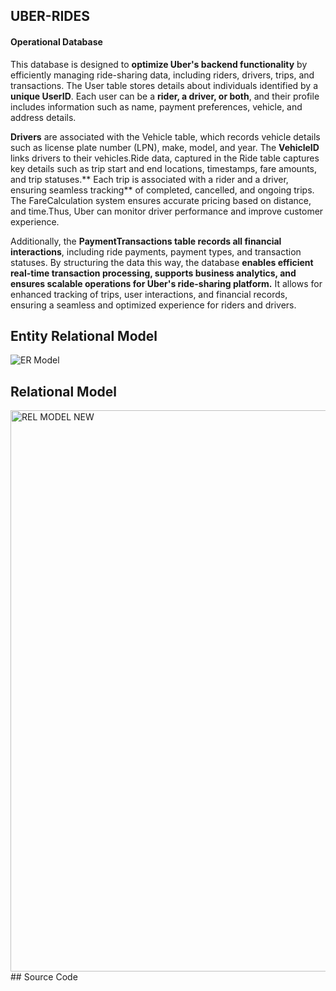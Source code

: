 ## UBER-RIDES
#### Operational Database
This database is designed to **optimize Uber's backend functionality** by efficiently managing ride-sharing data, including riders, drivers, trips, and transactions. The User table stores details about individuals identified by a **unique UserID**. Each user can be a **rider, a driver, or both**, and their profile includes information such as name, payment preferences, vehicle, and address details.

**Drivers** are associated with the Vehicle table, which records vehicle details such as license plate number (LPN), make, model, and year. The **VehicleID** links drivers to their vehicles.Ride data, captured in the Ride table captures key details such as trip start and end locations, timestamps, fare amounts, and trip statuses.** Each trip is associated with a rider and a driver, ensuring seamless tracking** of completed, cancelled, and ongoing trips. The FareCalculation system ensures accurate pricing based on distance, and time.Thus, Uber can monitor driver performance and improve customer experience. 

Additionally, the **PaymentTransactions table records all financial interactions**, including ride payments, payment types, and transaction statuses.
By structuring the data this way, the database **enables efficient real-time transaction processing, supports business analytics, and ensures scalable operations for Uber's ride-sharing platform.** It allows for enhanced tracking of trips, user interactions, and financial records, ensuring a seamless and optimized experience for riders and drivers.

## Entity Relational Model
![ER Model](https://github.com/user-attachments/assets/30139c31-02bc-4b3a-9021-d5de3c3e45f0)
## Relational Model
<img width="898" alt="REL MODEL  NEW" src="https://github.com/user-attachments/assets/695f1e22-5930-4240-ad95-91e5da0e9f92" />
## Source Code
